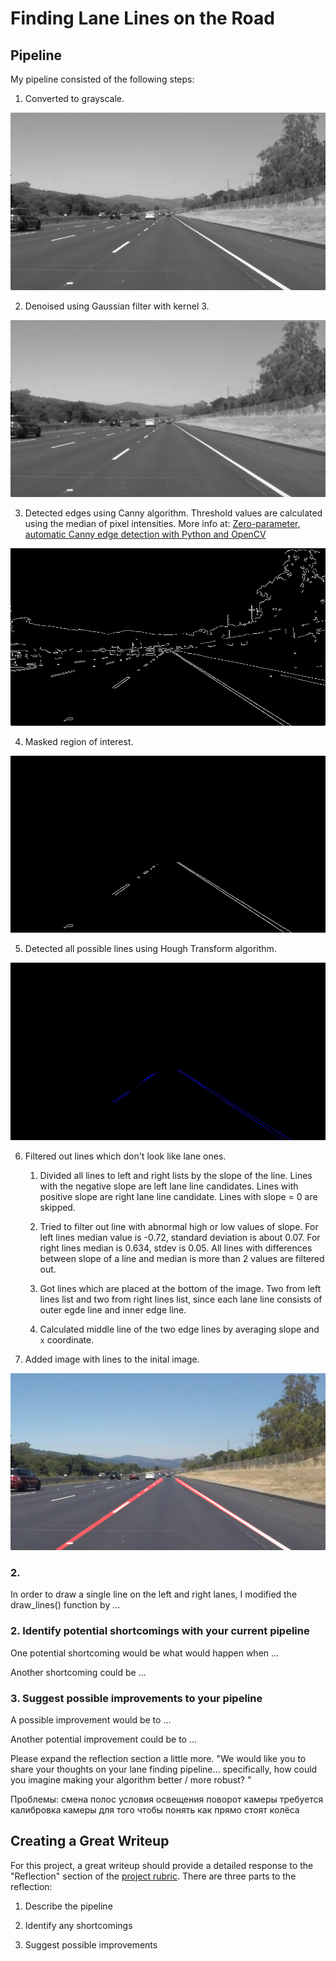 # **Finding Lane Lines on the Road** 

## Pipeline

My pipeline consisted of the following steps: 

1. Converted to grayscale.

![grayscale](./writeup-images/01-grayscale.jpg)

2. Denoised using Gaussian filter with kernel 3.

![denoised](./writeup-images/02-denoised.jpg)

3. Detected edges using Canny algorithm. Threshold values are calculated using the median of pixel intensities. More info at: [Zero-parameter, automatic Canny edge detection with Python and OpenCV](http://www.pyimagesearch.com/2015/04/06/zero-parameter-automatic-canny-edge-detection-with-python-and-opencv/)

![edges](./writeup-images/03-edges.jpg)

4. Masked region of interest.

![masked-edges](./writeup-images/04-masked_edges.jpg)

5. Detected all possible lines using Hough Transform algorithm.

![all-lines](./writeup-images/05-all_lines.jpg)

6. Filtered out lines which don't look like lane ones.

   1. Divided all lines to left and right lists by the slope of the line. Lines with the negative slope are left lane line candidates. Lines with positive slope are right lane line candidate. Lines with slope = 0 are skipped.

   2. Tried to filter out line with abnormal high or low values of slope. For left lines median value is -0.72, standard deviation is about 0.07. For right lines median is 0.634, stdev is 0.05. All lines with differences between slope of a line and median is more than 2 values are filtered out.

   3. Got lines which are placed at the bottom of the image. Two from left lines list and two from right lines list, since each lane line consists of outer egde line and inner edge line.

   4. Calculated middle line of the two edge lines by averaging slope and `x` coordinate.

7. Added image with lines to the inital image.

![result](./test_images_output/solidWhiteRight.jpg)

### 2. 

In order to draw a single line on the left and right lanes, I modified the draw_lines() function by ...


### 2. Identify potential shortcomings with your current pipeline


One potential shortcoming would be what would happen when ... 

Another shortcoming could be ...


### 3. Suggest possible improvements to your pipeline

A possible improvement would be to ...

Another potential improvement could be to ...



Please expand the reflection section a little more. "We would like you to share your thoughts on your lane finding pipeline... specifically, how could you imagine making your algorithm better / more robust? "


Проблемы:
смена полос
условия освещения
поворот камеры
требуется калибровка камеры для того чтобы понять как прямо стоят колёса

Creating a Great Writeup
---
For this project, a great writeup should provide a detailed response to the "Reflection" section of the [project rubric](https://review.udacity.com/#!/rubrics/322/view). There are three parts to the reflection:

1. Describe the pipeline

2. Identify any shortcomings

3. Suggest possible improvements

